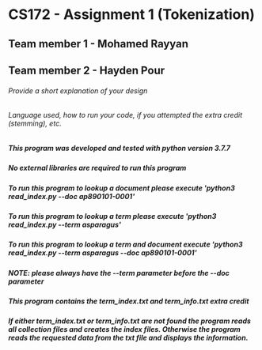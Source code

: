 # CS172 - Assignment 1 (Tokenization)

## Team member 1 - Mohamed Rayyan
## Team member 2 - Hayden Pour

###### Provide a short explanation of your design
###### Language used, how to run your code, if you attempted the extra credit (stemming), etc.
##### This program was developed and tested with python version 3.7.7
##### No external libraries are required to run this program
##### To run this program to lookup a document please execute 'python3 read_index.py --doc ap890101-0001'
##### To run this program to lookup a term please execute 'python3 read_index.py --term asparagus'
##### To run this program to lookup a term and document execute 'python3 read_index.py --term asparagus --doc ap890101-0001'
##### **NOTE:** please always have the --term parameter before the --doc parameter
##### This program contains the term_index.txt and term_info.txt extra credit
##### If either term_index.txt or term_info.txt are not found the program reads all collection files and creates the index files. Otherwise the program reads the requested data from the txt file and displays the information.